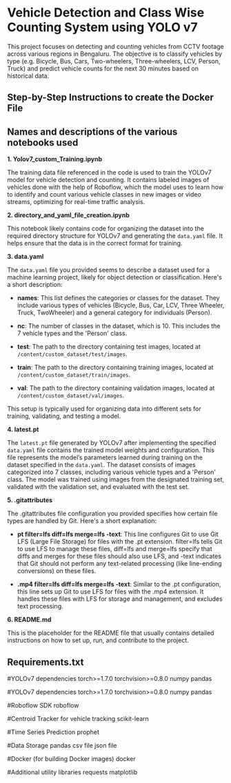 # Vehicle Detection and Class Wise Counting System using YOLO v7

This project focuses on detecting and counting vehicles from CCTV footage across various regions in Bengaluru. The objective is to classify vehicles by type (e.g. Bicycle, Bus, Cars, Two-wheelers, Three-wheelers, LCV, Person, Truck) and predict vehicle counts for the next 30 minutes based on historical data.

## **Step-by-Step Instructions to create the Docker File**


## **Names and descriptions of the various notebooks used**
**1. Yolov7_custom_Training.ipynb**

The training data file referenced in the code is used to train the YOLOv7 model for vehicle detection and counting. It contains labeled images of vehicles done with the help of Roboflow, which the model uses to learn how to identify and count various vehicle classes in new images or video streams, optimizing for real-time traffic analysis.

**2. directory_and_yaml_file_creation.ipynb**

This notebook likely contains code for organizing the dataset into the required directory structure for YOLOv7 and generating the `data.yaml` file. It helps ensure that the data is in the correct format for training.

**3. data.yaml**

The `data.yaml` file you provided seems to describe a dataset used for a machine learning project, likely for object detection or classification. Here's a short description:

- **names**: This list defines the categories or classes for the dataset. They include various types of vehicles (Bicycle, Bus, Car, LCV, Three Wheeler, Truck, TwoWheeler) and a general category for individuals (Person).

- **nc**: The number of classes in the dataset, which is 10. This includes the 7 vehicle types and the 'Person' class.

- **test**: The path to the directory containing test images, located at `/content/custom_dataset/test/images`.

- **train**: The path to the directory containing training images, located at `/content/custom_dataset/train/images`.

- **val**: The path to the directory containing validation images, located at `/content/custom_dataset/val/images`.

This setup is typically used for organizing data into different sets for training, validating, and testing a model.

**4. latest.pt**

The `latest.pt` file generated by YOLOv7 after implementing the specified `data.yaml` file contains the trained model weights and configuration. This file represents the model’s parameters learned during training on the dataset specified in the `data.yaml`. The dataset consists of images categorized into 7 classes, including various vehicle types and a 'Person' class. The model was trained using images from the designated training set, validated with the validation set, and evaluated with the test set.

**5. .gitattributes**

The .gitattributes file configuration you provided specifies how certain file types are handled by Git. Here's a short explanation:

- **pt filter=lfs diff=lfs merge=lfs -text**: This line configures Git to use Git LFS (Large File Storage) for files with the .pt extension. filter=lfs tells Git to use LFS to manage these files, diff=lfs and merge=lfs specify that diffs and merges for these files should also use LFS, and -text indicates that Git should not perform any text-related processing (like line-ending conversions) on these files.

- **.mp4 filter=lfs diff=lfs merge=lfs -text**: Similar to the .pt configuration, this line sets up Git to use LFS for files with the .mp4 extension. It handles these files with LFS for storage and management, and excludes text processing.

**6. README.md**

This is the placeholder for the README file that usually contains detailed instructions on how to set up, run, and contribute to the project.

## **Requirements.txt**

#YOLOv7 dependencies
torch>=1.7.0
torchvision>=0.8.0
numpy
pandas

#YOLOv7 dependencies
torch>=1.7.0
torchvision>=0.8.0
numpy
pandas

#Roboflow SDK
roboflow

#Centroid Tracker for vehicle tracking
scikit-learn

#Time Series Prediction
prophet

#Data Storage
pandas
csv file
json file

#Docker (for building Docker images)
docker

#Additional utility libraries
requests
matplotlib

